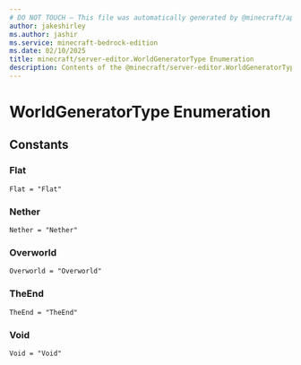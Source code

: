 ```yaml
---
# DO NOT TOUCH — This file was automatically generated by @minecraft/api-docs-generator, to report problems file an issue at https://github.com/Mojang/minecraft-scripting-libraries
author: jakeshirley
ms.author: jashir
ms.service: minecraft-bedrock-edition
ms.date: 02/10/2025
title: minecraft/server-editor.WorldGeneratorType Enumeration
description: Contents of the @minecraft/server-editor.WorldGeneratorType enumeration.
---
```

# WorldGeneratorType Enumeration

## Constants
### **Flat**
`Flat = "Flat"`
### **Nether**
`Nether = "Nether"`
### **Overworld**
`Overworld = "Overworld"`
### **TheEnd**
`TheEnd = "TheEnd"`
### **Void**
`Void = "Void"`

